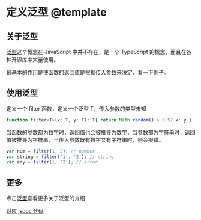 # 定义泛型 @template

## 关于泛型

[泛型](https://www.typescriptlang.org/docs/handbook/generics.html)这个概念在 JavaScript 中并不存在，是一个 TypeScript 的概念，而且在各种开源库中大量使用。

最基本的作用是使函数的返回值是根据传入参数来决定，看一下例子。

## 使用泛型

定义一个 filter 函数，定义一个泛型 T，传入参数的类型未知

``` js
function filter<T>(x: T, y: T): T{ return Math.random() > 0.5? x: y }
```

当函数的参数都为数字时，返回值也会被推导为数字，当参数都为字符串时，返回值被推导为字符串，当传入参数既有数字又有字符串时，则会报错。

``` js
var num = filter(1, 2); // number
var string = filter('1', '2'); // string
var any = filter(1, '2'); // error
```

## 更多

点击[泛型](https://jkchao.github.io/typescript-book-chinese/typings/generices.html#%E5%8A%A8%E6%9C%BA%E5%92%8C%E7%A4%BA%E4%BE%8B)查看更多关于泛型的介绍

[对应 jsdoc 代码](../jsdoc/generic.md)
